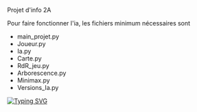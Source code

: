 Projet d'info 2A

Pour faire fonctionner l'ia, les fichiers minimum nécessaires sont
- main_projet.py
- Joueur.py
- Ia.py
- Carte.py
- RdR_jeu.py
- Arborescence.py
- Minimax.py
- Versions_Ia.py

[![Typing SVG](https://readme-typing-svg.demolab.com?font=Fira+Code&weight=500&size=30&pause=1000&color=F75A24&background=F0FFFE00&center=true&vCenter=true&width=435&lines=On+va+tout+baiser;(une+deuxieme+fois)+%F0%9F%A5%B3;SUUUUUUUUUUUUUUUUUU+%F0%9F%93%A2%E2%80%BC%EF%B8%8F%E2%80%BC%EF%B8%8F;OH+YEAAAAAAAAH)](https://git.io/typing-svg)
